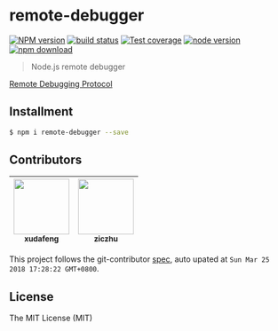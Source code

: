 # remote-debugger

[![NPM version][npm-image]][npm-url]
[![build status][travis-image]][travis-url]
[![Test coverage][coveralls-image]][coveralls-url]
[![node version][node-image]][node-url]
[![npm download][download-image]][download-url]

[npm-image]: https://img.shields.io/npm/v/remote-debugger.svg?style=flat-square
[npm-url]: https://npmjs.org/package/remote-debugger
[travis-image]: https://img.shields.io/travis/macacajs/remote-debugger.svg?style=flat-square
[travis-url]: https://travis-ci.org/macacajs/remote-debugger
[coveralls-image]: https://img.shields.io/coveralls/macacajs/remote-debugger.svg?style=flat-square
[coveralls-url]: https://coveralls.io/r/macacajs/remote-debugger?branch=master
[node-image]: https://img.shields.io/badge/node.js-%3E=_7-green.svg?style=flat-square
[node-url]: http://nodejs.org/download/
[download-image]: https://img.shields.io/npm/dm/remote-debugger.svg?style=flat-square
[download-url]: https://npmjs.org/package/remote-debugger

> Node.js remote debugger

[Remote Debugging Protocol](//chromedevtools.github.io/debugger-protocol-viewer/)

## Installment

```bash
$ npm i remote-debugger --save
```

<!-- GITCONTRIBUTOR_START -->

## Contributors

|[<img src="https://avatars1.githubusercontent.com/u/1011681?v=4" width="100px;"/><br/><sub><b>xudafeng</b></sub>](https://github.com/xudafeng)<br/>|[<img src="https://avatars1.githubusercontent.com/u/1044425?v=4" width="100px;"/><br/><sub><b>ziczhu</b></sub>](https://github.com/ziczhu)<br/>
| :---: | :---: |


This project follows the git-contributor [spec](https://github.com/xudafeng/git-contributor.git), auto upated at `Sun Mar 25 2018 17:28:22 GMT+0800`.

<!-- GITCONTRIBUTOR_END -->

## License

The MIT License (MIT)
